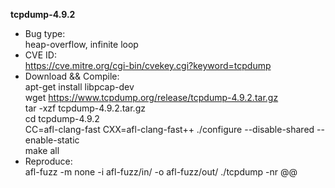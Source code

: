 **tcpdump-4.9.2**
* Bug type:    
heap-overflow, infinite loop    
* CVE ID:        
https://cve.mitre.org/cgi-bin/cvekey.cgi?keyword=tcpdump    
* Download && Compile:    
apt-get install libpcap-dev    
wget https://www.tcpdump.org/release/tcpdump-4.9.2.tar.gz    
tar -xzf tcpdump-4.9.2.tar.gz    
cd tcpdump-4.9.2     
CC=afl-clang-fast CXX=afl-clang-fast++ ./configure --disable-shared --enable-static    
make all   
* Reproduce:       
afl-fuzz -m none -i afl-fuzz/in/ -o afl-fuzz/out/ ./tcpdump -nr @@    

